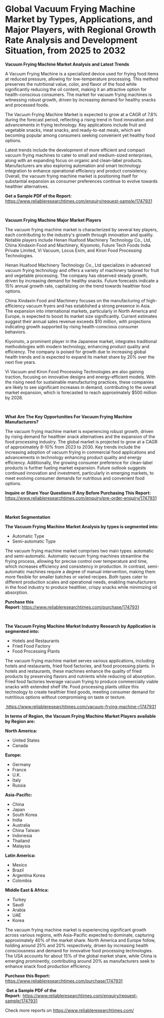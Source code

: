 <p><h1>Global Vacuum Frying Machine Market by Types, Applications, and Major Players, with Regional Growth Rate Analysis and Development Situation, from 2025 to 2032</h1></p><p><strong>Vacuum Frying Machine Market Analysis and Latest Trends</strong></p>
<p><p>A Vacuum Frying Machine is a specialized device used for frying food items at reduced pressure, allowing for low-temperature processing. This method preserves the nutritional value, color, and flavor of the food while significantly reducing the oil content, making it an attractive option for health-conscious consumers. The market for vacuum frying machines is witnessing robust growth, driven by increasing demand for healthy snacks and processed foods. </p><p>The Vacuum Frying Machine Market is expected to grow at a CAGR of 7.8% during the forecast period, reflecting a rising trend in food innovation and advancements in frying technology. Key applications include fruit and vegetable snacks, meat snacks, and ready-to-eat meals, which are becoming popular among consumers seeking convenient yet healthy food options. </p><p>Latest trends include the development of more efficient and compact vacuum frying machines to cater to small and medium-sized enterprises, along with an expanding focus on organic and clean-label products. Manufacturers are also exploring automation and smart technology integration to enhance operational efficiency and product consistency. Overall, the vacuum frying machine market is positioning itself for substantial expansion as consumer preferences continue to evolve towards healthier alternatives.</p></p>
<p><strong>Get a Sample PDF of the Report:&nbsp;</strong> <a href="https://www.reliableresearchtimes.com/enquiry/request-sample/1747931?utm_campaign=3565&utm_medium=2&utm_source=Github&utm_content=ia&utm_term=10042025&utm_id=vacuum-frying-machine">https://www.reliableresearchtimes.com/enquiry/request-sample/1747931</a></p>
<p>&nbsp;</p>
<p><strong>Vacuum Frying Machine Major Market Players</strong></p>
<p><p>The vacuum frying machine market is characterized by several key players, each contributing to the industry's growth through innovation and quality. Notable players include Henan Huafood Machinery Technology Co., Ltd, China Xindaxin Food and Machinery, Kiyomoto, Future Tech Foods India Private Limited, Vi Vacuum, Locus Exim, and Kiron Food Processing Technologies.</p><p>Henan Huafood Machinery Technology Co., Ltd specializes in advanced vacuum frying technology and offers a variety of machinery tailored for fruit and vegetable processing. The company has observed steady growth, driven by increasing demand for healthy snacks. Future forecasts indicate a 15% annual growth rate, capitalizing on the trend towards healthier food options.</p><p>China Xindaxin Food and Machinery focuses on the manufacturing of high-efficiency vacuum fryers and has established a strong presence in Asia. The expansion into international markets, particularly in North America and Europe, is expected to boost its market size significantly. Current estimates suggest their annual sales revenue exceeds $10 million, with projections indicating growth supported by rising health-conscious consumer behaviors.</p><p>Kiyomoto, a prominent player in the Japanese market, integrates traditional methodologies with modern technology, enhancing product quality and efficiency. The company is poised for growth due to increasing global health trends and is expected to expand its market share by 20% over the next five years.</p><p>Vi Vacuum and Kiron Food Processing Technologies are also gaining traction, focusing on innovative designs and energy-efficient models. With the rising need for sustainable manufacturing practices, these companies are likely to see significant increases in demand, contributing to the overall market expansion, which is forecasted to reach approximately $500 million by 2028.</p></p>
<p>&nbsp;</p>
<p><strong>What Are The Key Opportunities For Vacuum Frying Machine Manufacturers?</strong></p>
<p><p>The vacuum frying machine market is experiencing robust growth, driven by rising demand for healthier snack alternatives and the expansion of the food processing industry. The global market is projected to grow at a CAGR of approximately 8-10% from 2023 to 2030. Key trends include the increasing adoption of vacuum frying in commercial food applications and advancements in technology enhancing product quality and energy efficiency. Additionally, the growing consumer preference for clean-label products is further fueling market expansion. Future outlook suggests continued innovation and investment, particularly in emerging markets, to meet evolving consumer demands for nutritious and convenient food options.</p></p>
<p><strong>Inquire or Share Your Questions If Any Before Purchasing This Report:</strong> <a href="https://www.reliableresearchtimes.com/enquiry/pre-order-enquiry/1747931?utm_campaign=3565&utm_medium=2&utm_source=Github&utm_content=ia&utm_term=10042025&utm_id=vacuum-frying-machine">https://www.reliableresearchtimes.com/enquiry/pre-order-enquiry/1747931</a></p>
<p>&nbsp;</p>
<p><strong>Market Segmentation</strong></p>
<p><strong>The Vacuum Frying Machine Market Analysis by types is segmented into:</strong></p>
<p><ul><li>Automatic Type</li><li>Semi-automatic Type</li></ul></p>
<p><p>The vacuum frying machine market comprises two main types: automatic and semi-automatic. Automatic vacuum frying machines streamline the frying process, allowing for precise control over temperature and time, which increases efficiency and consistency in production. In contrast, semi-automatic machines require a degree of manual intervention, making them more flexible for smaller batches or varied recipes. Both types cater to different production scales and operational needs, enabling manufacturers in the food industry to produce healthier, crispy snacks while minimizing oil absorption.</p></p>
<p><strong>Purchase this Report:&nbsp;</strong><a href="https://www.reliableresearchtimes.com/purchase/1747931?utm_campaign=3565&utm_medium=2&utm_source=Github&utm_content=ia&utm_term=10042025&utm_id=vacuum-frying-machine">https://www.reliableresearchtimes.com/purchase/1747931</a></p>
<p>&nbsp;</p>
<p><strong>The Vacuum Frying Machine Market Industry Research by Application is segmented into:</strong></p>
<p><ul><li>Hotels and Restaurants</li><li>Fried Food Factory</li><li>Food Processing Plants</li></ul></p>
<p><p>The vacuum frying machine market serves various applications, including hotels and restaurants, fried food factories, and food processing plants. In hotels and restaurants, these machines enhance the quality of fried products by preserving flavors and nutrients while reducing oil absorption. Fried food factories leverage vacuum frying to produce commercially viable snacks with extended shelf life. Food processing plants utilize this technology to create healthier fried goods, meeting consumer demand for nutritious options without compromising on taste or texture.</p></p>
<p><a href="https://www.reliableresearchtimes.com/vacuum-frying-machine-r1747931?utm_campaign=3565&utm_medium=2&utm_source=Github&utm_content=ia&utm_term=10042025&utm_id=vacuum-frying-machine">&nbsp;https://www.reliableresearchtimes.com/vacuum-frying-machine-r1747931</a></p>
<p><strong>In terms of Region, the Vacuum Frying Machine Market Players available by Region are:</strong></p>
<p>
    <p> <strong> North America: </strong>
        <ul>
            <li>United States</li>
            <li>Canada</li>
        </ul>
        </p> 
    <p> <strong> Europe: </strong>
        <ul>
            <li>Germany</li>
            <li>France</li>
            <li>U.K.</li>
            <li>Italy</li>
            <li>Russia</li>
        </ul>
        </p> 
    <p> <strong> Asia-Pacific: </strong>
        <ul>
            <li>China</li>
            <li>Japan</li>
            <li>South Korea</li>
            <li>India</li>
            <li>Australia</li>
            <li>China Taiwan</li>
            <li>Indonesia</li>
            <li>Thailand</li>
            <li>Malaysia</li>
        </ul>
        </p> 
    <p> <strong> Latin America: </strong>
        <ul>
            <li>Mexico</li>
            <li>Brazil</li>
            <li>Argentina Korea</li>
            <li>Colombia</li>
        </ul>
        </p> 
    <p> <strong> Middle East & Africa: </strong>
        <ul>
            <li>Turkey</li>
            <li>Saudi</li>
            <li>Arabia</li>
            <li>UAE</li>
            <li>Korea</li>
        </ul>
    </p>
    </p>
<p><p>The vacuum frying machine market is experiencing significant growth across various regions, with Asia-Pacific expected to dominate, capturing approximately 40% of the market share. North America and Europe follow, holding around 25% and 20% respectively, driven by increasing health consciousness and demand for innovative food processing technologies. The USA accounts for about 15% of the global market share, while China is emerging prominently, contributing around 20% as manufacturers seek to enhance snack food production efficiency. </p></p>
<p><strong>Purchase this Report: </strong><a href="https://www.reliableresearchtimes.com/purchase/1747931?utm_campaign=3565&utm_medium=2&utm_source=Github&utm_content=ia&utm_term=10042025&utm_id=vacuum-frying-machine">https://www.reliableresearchtimes.com/purchase/1747931</a></p>
<p>&nbsp;<strong>Get a Sample PDF of the Report:&nbsp;&nbsp;</strong><a href="https://www.reliableresearchtimes.com/enquiry/request-sample/1747931?utm_campaign=3565&utm_medium=2&utm_source=Github&utm_content=ia&utm_term=10042025&utm_id=vacuum-frying-machine">https://www.reliableresearchtimes.com/enquiry/request-sample/1747931</a></p>
<p><strong></strong></p>
<p>Check more reports on <a href="https://www.reliableresearchtimes.com/?utm_campaign=3565&utm_medium=2&utm_source=Github&utm_content=ia&utm_term=10042025&utm_id=vacuum-frying-machine">https://www.reliableresearchtimes.com/</a></p>